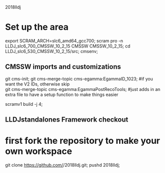 2018lldj

# Set up the area
export SCRAM_ARCH=slc6_amd64_gcc700;
scram pro -n LLDJ_slc6_700_CMSSW_10_2_15 CMSSW CMSSW_10_2_15;
cd LLDJ_slc6_530_CMSSW_10_2_15/src;
cmsenv;


## CMSSW imports and customizations
git cms-init;
git cms-merge-topic cms-egamma:EgammaID_1023; #if you want the V2 IDs, otherwise skip  
git cms-merge-topic cms-egamma:EgammaPostRecoTools; #just adds in an extra file to have a setup function to make things  easier

scramv1 build -j 4;

## LLDJstandalones Framework checkout

# first fork the repository to make your own workspace
git clone https://github.com/<mygithubusername>/2018lldj.git;
pushd 2018lldj;

